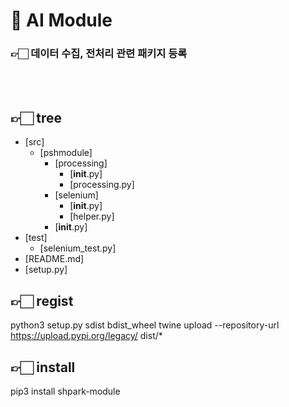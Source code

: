 # 🤖 AI Module

### 👉🏻 데이터 수집, 전처리 관련 패키지 등록
<br>
<br>


## 👉🏻 tree
 * [src]
   * [pshmodule] 
     * [processing]
       * [__init__.py]
       * [processing.py]
     * [selenium]
       * [__init__.py]
       * [helper.py]
     * [__init__.py]
 * [test]
   * [selenium_test.py] 
 * [README.md]
 * [setup.py]


## 👉🏻 regist
python3 setup.py sdist bdist_wheel
twine upload --repository-url https://upload.pypi.org/legacy/ dist/*


## 👉🏻 install
pip3 install shpark-module

